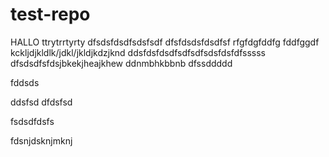 # test-repo

HALLO
ttrytrrtyrty
dfsdsfdsdfsdsfsdf
dfsfdsdsfdsdfsf
rfgfdgfddfg
fddfggdf
kckljdjkldlk/jdkl/jkldjkdzjknd
ddsfdsfdsdfsdfsdfsdsfdsfdfsssss
dfsdsdfsfdsjbkekjheajkhew
ddnmbhkbbnb
dfssddddd

fddsds

ddsfsd
dfdsfsd


fsdsdfdsfs


fdsnjdsknjmknj
